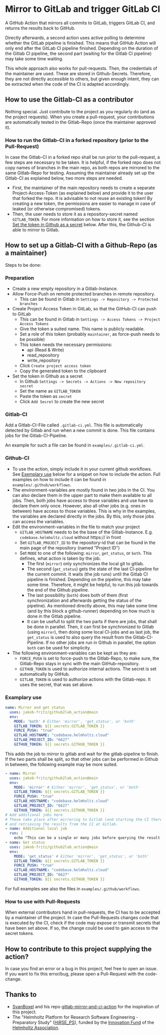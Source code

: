 <!--
SPDX-FileCopyrightText: 2022 Jakob Fritz <j.fritz@fz-juelich.de>

SPDX-License-Identifier: MIT
-->

# Mirror to GitLab and trigger GitLab CI

A GitHub Action that mirrors all commits to GitLab, triggers GitLab CI,
and returns the results back to GitHub.

Directly afterwards, a second action uses active polling to determine
whether the GitLab pipeline is finished. This means that GitHub Action
will only end after the GitLab CI pipeline finished.
Depending on the duration of the Gitlab CI pipeline, the second part
(waiting for the Gitlab CI pipeline) may take some time waiting.

This whole approach also works for pull-requests.
Then, the credentials of the maintainer are used.
These are stored in Github-Secrets.
Therefore, they are not directly accessible to others, but given enough intent,
they can be extracted when the code of the CI is adapted accordingly.

## How to use the Gitlab-CI as a contributor

Nothing special. Just contribute to the project as you regularly do
(and as the project requests). When you create a pull-request,
your contributions are automatically tested in the Gitlab-Repo
(once the maintainer approved it).

### How to run the Gitlab-CI in a forked repository (prior to the Pull-Request)

In case the Gitlab-CI in a forked repo shall be run prior to the pull-request,
a few steps are necessary to be taken.
It is helpful, if the forked repo does not copy names of branches
in the main repo, as both repos are mirrored to the same Gitlab-Repo for testing.
Assuming the maintainer already set up the Gitlab-CI as explained below,
two more steps are needed.

- First, the maintainer of the main repository needs to create
  a separate Project-Access-Token (as explained below) and provide it to the
  user that forked the repo. It is advisable to not reuse an existing token!
  By creating a new token, the permissions are easier to manage in case of
  leaked (or otherwise compromised) tokens.
- Then, the user needs to store it as a repository-secret named `GITLAB_TOKEN`.
  For more information on how to store it, see the section
  [Set the token in Github as a secret](#preparation) below.
  After this, the Github-CI is able to mirror to Gitlab.

## How to set up a Gitlab-CI with a Github-Repo (as a maintainer)

Steps to be done:

### Preparation

- Create a new empty repository in a Gitlab-Instance.
- Allow Force-Push on remote protected branches in remote repository.
  - This can be found in Gitlab in
    `Settings -> Repository -> Protected branches`
- Create Project Access Token in GitLab,
  so that the GitHub-CI can push to GitLab
  - This can be found in Gitlab in
    `Settings -> Access Tokens -> Project Access Tokens`
  - Give the token a suited name. This name is publicly readable.
  - Set a role of this token (probably `maintainer`,
                              as force-push needs to be possible)
  - This token needs the necessary permissions:
    - api (Read & Write)
    - read_repository
    - write_repository
  - Click `Create project access token`
  - Copy the generated token to the clipboard
- Set the token in Github as a secret
  - In Github `Settings -> Secrets -> Actions -> New repository secret`
  - Set the name as `GITLAB_TOKEN`
  - Paste the token as `secret`
  - Click `Add Secret` to create the new secret

### Gitlab-CI

Add a Gitlab-CI-File called `.gitlab-ci.yml`.
This file is automatically detected by Gitlab
and run when a new commit is done.
This file contains jobs for the Gitlab-CI-Pipeline.

An example for such a file can be found in `examples/.gitlab-ci.yml`.

### Github-CI

- To use the action, simply include it in your current github workflows.
See [Exemplary use](#examplary-use) below for a snippet on how to include the action.
Full examples on how to include it can be found in `examples/.github/workflows`.
- The environment-variables are mostly found in two jobs in the CI.
You can also declare them in the upper part to make them available to all jobs.
Then, both jobs have access to those variables
and use have to declare them only once.
However, also all other jobs (e.g. ones in between) have access to those
variables. This is why in the examples, the variables are declared directly
in the jobs. By this, only those jobs can access the variables.
- Edit the environment-variables in the file to match your project
  - `GITLAB_HOSTNAME` needs to be the base of the Gitlab-Instance.
  E.g. `codebase.helmholtz.cloud` without https:// in front
  - Set `GITLAB_PROJECT_ID` to the repository-id
  that can be found in the main page of the repository (named "Project ID")
  - Set `MODE` to one of the following: `mirror`, `get_status`, or `both`.
  This defines, what action is taken by the job.
    - The first (`mirror`) only synchronizes the local git to gitlab.
    - The second (`get_status`) gets the state of the last CI-pipeline
  for the current commit. It waits (the job runs) until the Gitlab CI pipeline
  is finished. Depending on the pipeline, this may take some time.
  Therefore, it might be helpful, to run this job towards the end
  of the Github pipeline.
    - The last possibility (`both`) does both of them
  (first synchronization and afterwards getting the status of the pipeline).
  As mentioned directly above, this may take some time (and by this block a
  github-runner) depending on how much is done in the Gitlab pipeline.
    - It can be usefull to split the two parts if there are jobs,
  that shall be done in parallel.
  Then, it can first be synchronized to Gitlab (using `mirror`),
  then doing some local CI-jobs and as last job, the `get_status` is used
  to also query the result from the Gitlab-CI-Pipeline.
  If no other jobs are run in Github in parallel,
  the option `both` can be used for simplicity.
- The following environment-variables can be kept as they are:
  - `FORCE_PUSH` is set to force-push to the Gitlab-Repo, to make sure,
  the Gitlab-Repo stays in sync with the main GitHub-repository.
  - `GITHUB_TOKEN` is used to authorize internal actions.
  The secret is set automatically by GitHub.
  - `GITLAB_TOKEN` is used to authorize actions with the Gitlab-repo.
  It uses the secret, that was set above.

### Examplary use

``` yaml
name: Mirror and get status
  uses: jakob-fritz/github2lab_action@main
  env:
    MODE: 'both' # Either 'mirror', 'get_status', or 'both'
    GITLAB_TOKEN: ${{ secrets.GITLAB_TOKEN }}
    FORCE_PUSH: "true"
    GITLAB_HOSTNAME: "codebase.helmholtz.cloud"
    GITLAB_PROJECT_ID: "6627"
    GITHUB_TOKEN: ${{ secrets.GITHUB_TOKEN }}
```

This adds the job to mirror to gitlab and wait for the gitlab-pipeline
to finish. If the two parts shall be split, so that other jobs can be performed
in Github in between, the following example may be more suited.

``` yaml
- name: Mirror
  uses: jakob-fritz/github2lab_action@main
  env:
    MODE: 'mirror' # Either 'mirror', 'get_status', or 'both'
    GITLAB_TOKEN: ${{ secrets.GITLAB_TOKEN }}
    FORCE_PUSH: "true"
    GITLAB_HOSTNAME: "codebase.helmholtz.cloud"
    GITLAB_PROJECT_ID: "6627"
    GITHUB_TOKEN: ${{ secrets.GITHUB_TOKEN }}
# Add additional jobs here
# These take place after mirroring to Gitlab (and starting the CI there)
# and retrieving the results from the CI at Gitlab.
- name: Additional local job
  run: |
    echo "This can be a single or many jobs before querying the result from Gitlab-CI"
- name: Get status
  uses: jakob-fritz/github2lab_action@main
  env:
    MODE: 'get_status' # Either 'mirror', 'get_status', or 'both'
    GITLAB_TOKEN: ${{ secrets.GITLAB_TOKEN }}
    FORCE_PUSH: "true"
    GITLAB_HOSTNAME: "codebase.helmholtz.cloud"
    GITLAB_PROJECT_ID: "6627"
    GITHUB_TOKEN: ${{ secrets.GITHUB_TOKEN }}
```

For full examples see also the files in `examples/.github/workflows`.

### How to use with Pull-Requests

When external contributors hand in pull-requests, the CI has to be accepted
by a maintainer of the project. In case the Pull-Requests changes code
that is executed by the CI, check if the code may expose or transmit secrets
that have been set above.
If so, the change could be used to gain access to the secret tokens.

## How to contribute to this project supplying the action?

In case you find an error or a bug in this project,
feel free to open an issue.
If you want to fix this error/bug,
please open a Pull-Request with the code-change.

## Thanks to

- [SvanBoxel](<https://github.com/SvanBoxel>)
and his repo [gitlab-mirror-and-ci-action](<https://github.com/SvanBoxel/gitlab-mirror-and-ci-action>)
for the inspiration of this project.
- The "Helmholtz Platform for Research Software Engineering - Preparatory Study"
([HiRSE_PS](<https://www.helmholtz-hirse.de/>)),
funded by the [Innovation Fund](<https://www.helmholtz.de/en/transfer/helmholtz-association-transfer-instruments/innovation-fund-of-the-helmholtz-centers/>)
of the [Helmholtz Association](<https://www.helmholtz.de/en/>).
